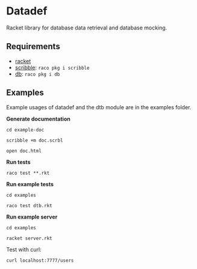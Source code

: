 # Datadef
Racket library for database data retrieval and database mocking.

## Requirements

- [racket](https://download.racket-lang.org/)
- [scribble](https://docs.racket-lang.org/scribble/): `raco pkg i scribble`
- [db](https://docs.racket-lang.org/db/): `raco pkg i db`


## Examples

Example usages of datadef and the dtb module are in
the examples folder.

**Generate documentation**

`cd example-doc`

`scribble +m doc.scrbl`

`open doc.html`

**Run tests**

`raco test **.rkt`

**Run example tests**

`cd examples`

`raco test dtb.rkt`

**Run example server**

`cd examples`

`racket server.rkt`

Test with curl:

`curl localhost:7777/users`
